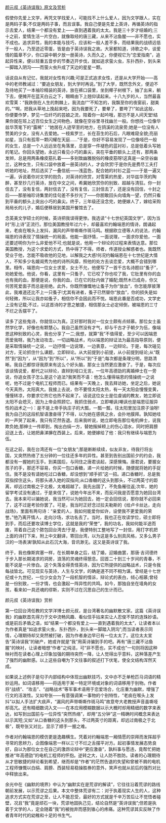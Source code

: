 [颜元叔《英诗误我》原文及赏析](https://www.vrrw.net/wx/8728.html)

假使你先爱上文学，再凭文学找爱人，可能找不上什么爱人，因为文学跟人，实在是两码子事;不仅是两码子事，而且误事。我自己便是先爱上英诗，再循英诗的指示去爱人，结果一个都没有爱上——直到遇着我的太太。我是三十岁才结婚的;三十之前，爱情生活一片空白，就像取经的唐三藏，从来不沾鱼腥——非不愿也，实不成也。追求异性，我的本能与技巧，应该和一般人差不多，而结果我的战绩远低于一般人，乃至迹近零蛋，皆是由于英诗误我之故。大家都知道，诗歌之中，谈爱情的篇章不少，你口袋中朝夕放一册英诗，久而久之，你便视它为“恋爱指南”，追起异性来，便以轻重五音步的节奏迈开步伐，就如追求萤火虫，东扑西扑，到头来一脚踏入阴沟——而萤火虫升成了天边的星星一颗。

话说自从有记忆，我就对女性有兴趣;可是正式追求女性，还是从大学开始——高中的老师教诫过：“要追女朋友，到大学时再说。”到了大学，既然念外文，便迫不及待地买了一本袖珍精装的英诗，放在裤口袋里，坐到椰子树根下，抽了出来，躺下去，便摊开在蓝天白云之下，眼睛由下上翘仰读起来。十八九岁的人，当然最喜欢雪莱：“我跌倒在人生的荆棘上，我流血!”“不知怎的，我飘至你的夜窗前，甜美的。”“啊，把我从草地上挽起来吧，因为我要死了，要晕了，要垮了!”如此这般，你便要作梦，梦见一位纤巧的芸娘之流，陪着你一起吟哦，那岂不是人间天堂!结果你就在班上近百位女生之间物色，就像在空谷里寻找幽兰一般。你想找一位像华兹华茨笔下的“露稀”：“她居在人迹罕至的地方，在鸽溪的流泉旁;她是一位没有人赞美的少女，没有人去爱她。一枝紫罗兰，长在苔生的石后，凡眼难窥全貌;亮丽如星，当只有孤零一颗闪耀在天庭……”于是，你好不容易发现了一位像哑巴一般的女生，总是一个人远远坐在角落里，总是穿一件褪色的蓝衬衫，总是低着头写她的笔记。你回头望她，永远只看见小巧的鼻尖，突在平垂的额头上;还有，那两条发辫，总是用两条橡皮筋扎着——多别致幽雅脱俗的橡皮筋呀!这真是一朵空谷幽兰，这种女生，只有口袋中放着一册英诗的人，才会欣赏!于是你先是费尽工夫打听她的地址，然后选买了一叠信纸——浅蓝色，配合她的衬衫之蓝——于是一遍又一遍，诉说着你对文学的抱负，对英诗的欣赏，对雪莱的热爱，对华兹华茨的陶醉，甚至抄几行英诗，放在中文之间，希冀她欣赏你的别致、超越与清狂。你一封信去了，没有复信，两封信去了，没有复信，三封信去了，还是没有回信，十封之后——那册袖珍诗集里的佳句差不多抄光了——你胆敢回头向墙角一望，仍然只看到平垂的额头上突出小巧的鼻尖。终于，三年级还没念完，她便嫁人了，嫁给采购局局长的儿子，婚后便移居到美国开餐馆去了。



念英美文学硕士的时候，英诗把我误得更惨。我选读“十七世纪英国文学”，因为当时“形上诗”正流行。那位美国教授年过六十，却最喜欢约翰端恩的情诗，朗诵起来，老痰在喉头上发抖，漏风的声带嘶嘶作斑马鸣。根据欧立德等人的说法，约翰端恩的诗表现了情操统一的局面。他能一面抒情，一面说理，一面求你爱他，一面还要述明你为什么非爱他不可;也就是说，他用一个辩论的过程来表情达意。那位美国教授，为这个求爱的方式，热中得了不得。师者，传道授业解惑者也。我既然受业于他，怎能不吸收他的见地，以解我之大惑!何况约翰端恩在十七世纪是大情人，不知多少名媛闺秀为他的诗所风靡，照他的处方去谈恋爱，大概不会错到哪里。相传，端恩向一位女士求爱，女士不允，他便写了一首千古名诗题曰“蚤子”，劝她爱他。他说，你看，这里有一只蚤子，它已咬了你也咬了我，它肚里有你的血也有我的血，那便是说，你我的血，已在它的肚内做了婚配;既然木已成舟，你又何苦死爱面子而总是拒绝。此外，你既然慷慨地让蚤子为你“放血”，你怎能厚彼薄此，我难道还比不上一只蚤子!尤其有进者，蚤子已然替你“放血”，你的损失是如何轻微，所以让我亦如蚤子，相信你不会因此而不悦。端恩此番是否成功，文学史上没有记载;不过，以这首诗的才思之敏捷，相信那女士必定倾倒，被端恩的三寸不烂之舌摆平了。

读多了这些鬼诗，你就信以为真。正好那时我对一位女士颇有点倾慕。那位女士虽然学化学，好像也有颗慧心。我自己虽然没有才气，却与千古才子朝夕为伍，像端恩这种别致的心灵，我也分享了一二;我想，就算“我”不值得爱，至少可以因端恩而爱我呀。我乃发动攻击，一切战略战术，均以端恩的辩证法为最高指导原则，便是采取情操统一之说，一边抒情一边说理，一边表意，一边辩论。于是，每次碰见对方，无论抓住什么课题，立即辩论。从大前提到小前提，从小前提到结论;从“既然”到“因为”，从“因为”到“所以”，从“所以”到“于是”;每次都是条理分明，思路清晰。我自己都惊讶我原来有这么个好头脑，那女士当然更应激奋了。于是，每次应该谈情说爱，都代之以辩论，直辩到哑口无言。一位年高德劭的离婚绅士在一旁说，你追女孩子怎么是这个追法?我笑而不语：他怎么懂得端恩的情操统一之说呢，他不过是个电机工程师而已。结果有一天晚上，我去拜访她，坐定之后，她说今天真热，太阳真大。我接上去说，你不要怪太阳太热，有一天太阳会慢慢变黄，慢慢转凉，你要求它热它也热不起来了。话说这位女士是位虔诚的教友，她立即说太阳不会熄灭，因为上帝会照顾它。我抓住弱点，立即嘲讽(嘲讽也是端恩征服异性的战术之一)：是不是上帝手执庄子的大瓢，一瓢一瓢，往太阳里加注原子油呀!我为自己的这段机智语激奋得了不得，以为她在感佩之余，会扑地膜拜。孰知她哇的一声哭了起来，我只有茫然告退。后来我听说，她立即电告那位电机绅士，说我欺负她;那绅士一传即到，掏出白绢一方，替她揩掉颊上的伤心泪水，同时把肩膀迎送上去，让她把鼻涕擤在西装上。后来，她便嫁给了他：我只有继续与端恩为伍。

在这之前，我在台湾还有一位“女朋友”;那是断断续续，似友非友，待我行将出国，又突然热络了五分钟的一位往还多年的异性。甚至到告别出国前夕的约会，我都没有一握她的玉手。到美国后，与同住之唐君谈起，深感懊悔。唐君说，要握女孩子的手，那还不容易，你买一包口香糖，递一片给她的时候，随便就将她的手捉住。我不是没有请她吃过口香糖，却没想到“顺手抓”这一招。递口香糖时，总是我双指捏住这头，将那头递入她的双指间;从口香糖的这头到那头，不过两英寸的距离，却远过南极之于北极，太难超越了。我先出国了，不免鱼雁往返;次年，她的留学考试没有通过，于是来信了，说她今年出不来，而反问我是否愿意为她回台湾去。我本来可以骗她说，我当然可以为她回去，她一定会回信说，那你就不必回来了，这不过是考验你罢了。可是，我当时正好念过拉夫勒斯的《给卢卡丝达，走向战场》，里面有两句诗：“亲爱的人，我如何能爱你如许，设使我不更爱我的荣誉。”他乃离开情人，走向沙场，求功名去了。当时，我也正在攻读学位，硕士即将到手，而后还要攻读博士学位，这就是我的“荣誉”，我的功名，我如何能半途而废，背着自己这个脓包回台湾去!于是，我便特别工整地写了一封信，用打字机把上面的诗打下来，附上中文翻译，寄回台湾，以为这是多么别具风格，又多么男子汉的一场表演!孰知从此石沉大海，音讯渺无。这又是英诗误了我。

终于，我也像斯宾塞一样，在长期单身之后，结了婚，迎婚曲罢，那唐·吉诃德终于步入那长期渴求的洞房，浪荡的灵魂终得憩息。回首二十到三十岁间的青春，不能不说是一片惨白。这个失落全得责怪英诗，因为它所提供的战略战术，只是令我每战皆北。可见现实与英诗，人生与文学，的确是道不同不相为谋。曾经是十七世纪或十九世纪，一位少女会为了一段机智的情诉，辩论式的表白，倾心相慕;曾经是一份别致，一份才情，也会激起一阵异性的共鸣。如今，那独自坐在墙角的女孩，看来如一具还魂的缪斯，实则不过在沉思自己的生计而已。

颜元叔《英诗误我》赏析

第一位回台湾任教的文学洋博士颜元叔，是台湾著名的幽默散文家。这篇《英诗误我》的幽默首先得力于文中流畅风趣、看似信手拈来实让人忍俊不禁的连珠妙语。或是前后矛盾之语，如“结果一个都没有爱上——直到遇着我的太太”，让读者本以为作者真是“如追求萤火虫，东扑西扑，到头来一脚踏入阴沟”;而当读者表示同情，心理期待却又突然被打破，因为作者身边早已有一位太太了。这位太太宣告“英诗误我”的破产，她或许就是“我”用英诗骗到手的吧。再有“唐三藏不沾鱼腥”的映衬，让读者暗想“作者”之纯洁，可“非不愿也，实不成也”一句则将因这种映衬而在读者心理上印象加强的期待突然一降，让人觉得出乎意料，这种落差产生了强烈的幽默感。以上这些自嘲为下文往事的叙述打下伏笔，使全文结构浑然天成。

如果说上述例子是句子内部结构中体现出幽默技巧，文中亦不乏单枪匹马词语的精妙运用。如词语移用——将适用于某一特定环境或对象的词语移用于别物。作者将“战绩”、“攻击”、“战略战术”等军事术语用于恋爱场合，化庄重为幽默，增强了行文的活泼性。又如夸张——有意强调某一事物的个别特性，“老痰在喉头上发抖”以拟人手法扩大痰声，“漏风的声带嘶嘶作斑马鸣”故意夸大老教授声音虽嘶哑却高亢。还有精细数词入文——在本应用模糊数据以示大概时却用精细的数字来表达，如写到出国前与一位异性“突然热络”，却用“五分钟”这一精确时间概念来表达以示其短;又如“从口香糖的这头到那头，不过两英寸的距离，却远过南极之于北极”，既夸张又对比，显示了顺手一握之难。

作者对约翰端恩的模仿更是逸趣横生。凭着对约翰端恩一厢情愿的崇拜而发挥超乎寻常的思辨力，企图像端恩一样以三寸不烂之舌摆平对方。起初事情发展态势良好，自以为那位女士在自己的激昂论辩中“更应激奋”，孰料事与愿违，竟帮忙把她推进“年高德劭”的电机工程师的怀抱。逆转之大，让人防不胜防。读者的心理期待从才思敏捷的辩论看到希望，继而却是“作者”的茫然告退的失望和曾被不屑的电机工程师慷慨以白绢、肩膀、西装轻易稳操胜券的意外，笑声也就从前后的强烈对比中释放出来。

余光中在《幽默的境界》中认为“幽默实在是荒谬的解读”，它往往沿着荒谬的路线朝前发展，以示荒谬之后果。本文中整体荒谬有二：对于执着现实人生的人，这种追求方式实在荒谬之至，让人不能忍受，最好的方式就是千辛万苦后让不觉悟者碰壁，况且“我”竟是顽石一块，荒谬地固执己见，结论自然是“英诗误我”;但若是执着于文学的人，定会随着“我”的被抛弃而感到锥心的疼痛。这种荒谬其实反映了作者青年时代的幼稚和十足的书生气。

